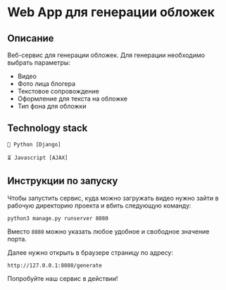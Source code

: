 # Web App для генерации обложек
## Описание
Веб-сервис для генерации обложек. 
Для генерации необходимо выбрать параметры:
- Видео
- Фото лица блогера
- Текстовое сопровождение
- Оформление для текста на обложке
- Тип фона для обложки

## Technology stack
```
🐍 Python [Django]

⏳ Javascript [AJAX]
```

## Инструкции по запуску
Чтобы запустить сервис, куда можно загружать видео нужно зайти 
в рабочую директорию проекта и вбить следующую команду:

```
python3 manage.py runserver 8080
```

Вместо `8080` можно указать любое удобное и свободное значение порта.

Далее нужно открыть в браузере страницу по адресу:
```
http://127.0.0.1:8080/generate
```

Попробуйте наш сервис в действии!
